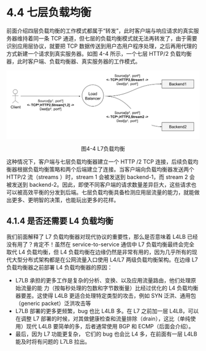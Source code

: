 # 4.4 七层负载均衡 

前面介绍四层负载均衡的工作模式都属于“转发”，此时客户端与响应请求的真实服务器维持着同一条 TCP 通道，但七层的负载均衡模式就无法再转发了，由于需要识别应用层协议，就要把 TCP 数据传送到用户态用户程序处理，之后再用代理的方式新建一个请求到真实服务器。如图 4-4 所示，一个七层 HTTP/2 负载均衡器，此时客户端、负载均衡器、真实服务器的工作模式。

<div  align="center">
	<img src="../assets/balancer7.svg" width = "600"  align=center />
	<p>图4-4 L7负载均衡</p>
</div>

这种情况下，客户端与七层负载均衡器建立一个 HTTP /2 TCP 连接，后续负载均衡器根据负载均衡策略和两个后端建立了连接。当客户端向负载均衡器发送两个 HTTP/2 流（streams ）时，stream 1 会被发送到 backend-1，而 stream 2 会被发送到 backend-2。因此，即使不同客户端的请求数量差异巨大，这些请求也可以被高效平衡的分发到后端。七层负载均衡具备检测应用层流量的能力，就能做出更多、更明智的决策，也能玩出更多的花样。


## 4.1.4  是否还需要 L4 负载均衡

我们前面解释了 L7 负载均衡器对现代协议的重要性，那么是否意味着 L4LB 已经没有用了？肯定不！虽然在 service-to-service 通信中 L7 负载均衡最终会完全取代 L4 负载均衡，但 L4 负载均衡在边缘仍然是非常有用的，因为几乎所有的现代大型分布式架构都是在公网流量入口使用 L4/L7 两级负载均衡架构。在边缘 L7 负载均衡器之前部署 L4 负载均衡器的原因：

- L7LB 承担的更多工作是复杂的分析、变换、以及应用流量路由，他们处理原始流量的能 力（按每秒处理的包数和字节数衡量）比经过优化的 L4 负载均衡器要差。这使得 L4LB 更适合处理特定类型的攻击，例如 SYN 泛洪、通用包（generic packet）泛洪攻击等
- L7LB 部署的更多更频繁，bug 也比 L4LB 多。在 L7 之前加一层 L4LB，可以在调整 L7 部署的时候，对其做健康检查和流量排除（drain），这比（单纯使用）现代 L4LB 要简单的多，后者通常使用 BGP 和 ECMP（后面会介绍）。
- 最后，因为 L7 功能更复杂， 它们的 bug 也会比 L4 多，在前面有一层 L4LB 能及时将有问题的 L7LB 拉出。
